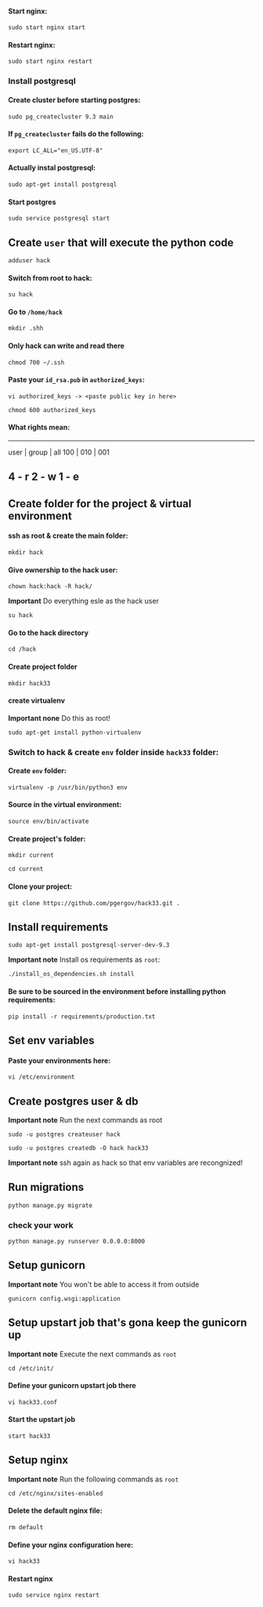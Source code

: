 #### Start nginx:

```
sudo start nginx start
```

#### Restart nginx:

```
sudo start nginx restart
```

### Install postgresql

#### Create cluster before starting postgres:

```
sudo pg_createcluster 9.3 main
```

#### If `pg_createcluster` fails do the following:

```
export LC_ALL="en_US.UTF-8"
```

#### Actually instal postgresql:

```
sudo apt-get install postgresql
```

#### Start postgres

```
sudo service postgresql start
```

## Create `user` that will execute the python code

```
adduser hack
```

#### Switch from root to hack:

```
su hack
```

#### Go to `/home/hack`

```
mkdir .shh
```

#### Only hack can write and read there

```
chmod 700 ~/.ssh
```

#### Paste your `id_rsa.pub` in `authorized_keys`:

```
vi authorized_keys -> <paste public key in here>
```

```
chmod 600 authorized_keys
```

#### What rights mean:
-------------------------
user | group | all
 100 |  010  | 001

4 - r
2 - w
1 - e
-------------------------

## Create folder for the project & virtual environment

#### ssh as root & create the main folder:

```
mkdir hack
```

#### Give ownership to the hack user:

```
chown hack:hack -R hack/
```

**Important** Do everything esle as the hack user

```
su hack
```

#### Go to the hack directory

```
cd /hack
```

#### Create project folder

```
mkdir hack33
```

#### create virtualenv

**Important none** Do this as root!

```
sudo apt-get install python-virtualenv
```

### Switch to hack & create `env` folder inside `hack33` folder:

#### Create `env` folder:

```
virtualenv -p /usr/bin/python3 env
```

#### Source in the virtual environment:

```
source env/bin/activate
```
#### Create project's folder:

```
mkdir current  
```

```
cd current
```

#### Clone your project:

```
git clone https://github.com/pgergov/hack33.git .  
```

## Install requirements

```
sudo apt-get install postgresql-server-dev-9.3
```

**Important note** Install os requirements as `root`:

```
./install_os_dependencies.sh install
```

#### Be sure to be sourced in the environment before installing python requirements:

```
pip install -r requirements/production.txt
```

## Set env variables

#### Paste your environments here:

```
vi /etc/environment  
```

## Create postgres user & db

**Important note** Run the next commands as root

```
sudo -u postgres createuser hack
```

```
sudo -u postgres createdb -O hack hack33
```

**Important note** ssh again as hack so that env variables are recongnized!

## Run migrations

```
python manage.py migrate
```

### check your work

```
python manage.py runserver 0.0.0.0:8000
```

## Setup gunicorn

**Important note** You won't be able to access it from outside

```
gunicorn config.wsgi:application
```

## Setup upstart job that's gona keep the gunicorn up

**Important note** Execute the next commands as `root`

```
cd /etc/init/
```

#### Define your gunicorn upstart job there

```
vi hack33.conf  
```

#### Start the upstart job

```
start hack33
```

## Setup nginx

**Important note** Run the following commands as `root`
```
cd /etc/nginx/sites-enabled
```

#### Delete the default nginx file:

```
rm default  
```

#### Define your nginx configuration here:

```
vi hack33
```

#### Restart nginx

```
sudo service nginx restart
```